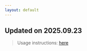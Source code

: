 ```yaml
---
layout: default
---
```


## Updated on 2025.09.23
> Usage instructions: [here](./docs/README.md#usage)

